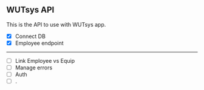 ## WUTsys API

This is the API to use with WUTsys app.

- [x] Connect DB
- [x] Employee endpoint

---

- [ ] Link Employee vs Equip
- [ ] Manage errors
- [ ] Auth
- [ ] .
